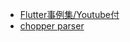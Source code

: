 - [Flutter事例集/Youtube付](https://github.com/iampawan/FlutterExampleApps)
- [chopper parser](https://medium.com/@boylenssen/converting-the-response-from-chopper-to-an-object-642fd46608ff)
